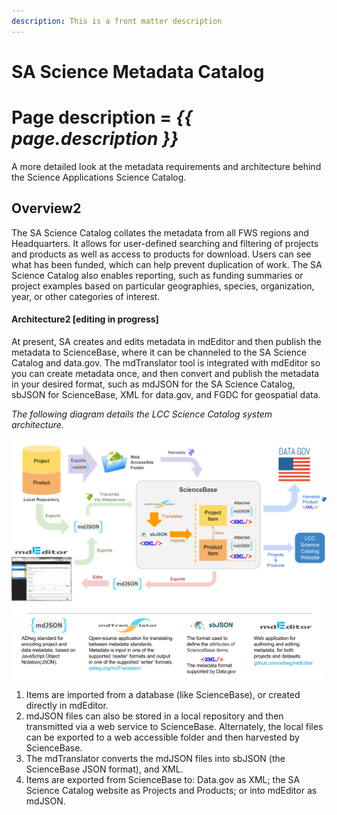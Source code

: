 ```yaml
---
description: This is a front matter description
---
```


# SA Science Metadata Catalog

# Page description = *{{ page.description }}*

A more detailed look at the metadata requirements and architecture behind the Science Applications Science Catalog.

## Overview2


The SA Science Catalog collates the metadata from all FWS regions and Headquarters. It allows for user-defined searching and filtering of projects and products as well as access to products for download. Users can see what has been funded, which can help prevent duplication of work. The SA Science Catalog also enables reporting, such as funding summaries or project examples based on particular geographies, species, organization, year, or other categories of interest.

#### Architecture2 [editing in progress]

At present, SA creates and edits metadata in mdEditor and then publish the metadata to ScienceBase, where it can be channeled to the SA Science Catalog and data.gov. The mdTranslator tool is integrated with mdEditor so you can create metadata once, and then convert and publish the metadata in your desired format, such as mdJSON for the SA Science Catalog, sbJSON for ScienceBase, XML for data.gov, and FGDC for geospatial data.

_The following diagram details the LCC Science Catalog system architecture._

![new alt text](assets/science_catalog_system_architecture.png)

1. Items are imported from a database (like ScienceBase), or created directly in mdEditor.
2. mdJSON files can also be stored in a local repository and then transmitted via a web service to ScienceBase. Alternately, the local files can be exported to a web accessible folder and then harvested by ScienceBase.
3. The mdTranslator converts the mdJSON files into sbJSON \(the ScienceBase JSON format\), and XML.
4. Items are exported from ScienceBase to: Data.gov as XML; the SA Science Catalog website as Projects and Products; or into mdEditor as mdJSON.

